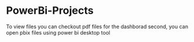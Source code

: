 # PowerBi-Projects

To view files you can checkout pdf files for the dashborad
second, you can open pbix files using power bi desktop tool
